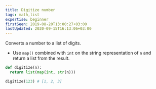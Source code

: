 ```yaml
---
title: Digitize number
tags: math,list
expertise: beginner
firstSeen: 2019-08-20T13:00:27+03:00
lastUpdated: 2020-09-15T16:13:06+03:00
---
```


Converts a number to a list of digits.

- Use `map()` combined with `int` on the string representation of `n` and return a list from the result.

```py
def digitize(n):
  return list(map(int, str(n)))
```

```py
digitize(123) # [1, 2, 3]
```
